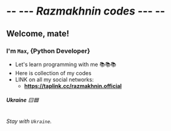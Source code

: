 #  --  --- ***Razmakhnin codes*** ---  --
## Welcome, mate!
### I'm `Max`, {Python Developer}
*  Let's learn programming with me :books::books::books:
*  Here is collection of my codes
*  LINK on all my social networks:
    *  **https://taplink.cc/razmakhnin.official**
###### **Ukraine** :yellow_square::blue_square:
###### Stay with `Ukraine`.

